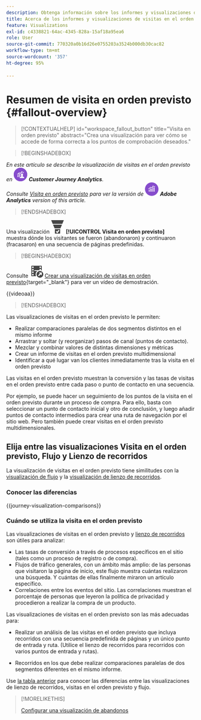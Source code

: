 ```yaml
---
description: Obtenga información sobre los informes y visualizaciones de visitas en el orden previsto.
title: Acerca de los informes y visualizaciones de visitas en el orden previsto
feature: Visualizations
exl-id: c4338821-64ac-4345-828a-15af18a95ea6
role: User
source-git-commit: 770320a0b16d26e0755203a3524b000db30cac82
workflow-type: tm+mt
source-wordcount: '357'
ht-degree: 95%

---
```


# Resumen de visita en orden previsto {#fallout-overview}

<!-- markdownlint-disable MD034 -->

>[!CONTEXTUALHELP]
>id="workspace_fallout_button"
>title="Visita en orden previsto"
>abstract="Crea una visualización para ver cómo se accede de forma correcta a los puntos de comprobación deseados."

<!-- markdownlint-enable MD034 -->


>[!BEGINSHADEBOX]

_En este artículo se describe la visualización de visitas en el orden previsto en_ ![CustomerJourneyAnalytics](/help/assets/icons/CustomerJourneyAnalytics.svg) _&#x200B;**Customer Journey Analytics**._<br/>_Consulte [Visita en orden previsto](https://experienceleague.adobe.com/es/docs/analytics/analyze/analysis-workspace/visualizations/fallout/fallout-flow) para ver la versión de_ ![AdobeAnalytics](/help/assets/icons/AdobeAnalytics.svg) _&#x200B;**Adobe Analytics** version of this article._

>[!ENDSHADEBOX]

Una visualización ![ConversionFunnel](/help/assets/icons/ConversionFunnel.svg) **[!UICONTROL Visita en orden previsto]** muestra dónde los visitantes se fueron (abandonaron) y continuaron (fracasaron) en una secuencia de páginas predefinidas.


>[!BEGINSHADEBOX]

Consulte ![VideoCheckedOut](/help/assets/icons/VideoCheckedOut.svg) [Crear una visualización de visitas en orden previsto](https://video.tv.adobe.com/v/345883/?quality=12&learn=on){target="_blank"} para ver un vídeo de demostración.

{{videoaa}}

>[!ENDSHADEBOX]


Las visualizaciones de visitas en el orden previsto le permiten:

* Realizar comparaciones paralelas de dos segmentos distintos en el mismo informe
* Arrastrar y soltar (y reorganizar) pasos de canal (puntos de contacto).
* Mezclar y combinar valores de distintas dimensiones y métricas
* Crear un informe de visitas en el orden previsto multidimensional
* Identificar a qué lugar van los clientes inmediatamente tras la visita en el orden previsto

Las visitas en el orden previsto muestran la conversión y las tasas de visitas en el orden previsto entre cada paso o punto de contacto en una secuencia.

Por ejemplo, se puede hacer un seguimiento de los puntos de la visita en el orden previsto durante un proceso de compra. Para ello, basta con seleccionar un punto de contacto inicial y otro de conclusión, y luego añadir puntos de contacto intermedios para crear una ruta de navegación por el sitio web. Pero también puede crear visitas en el orden previsto multidimensionales.

## Elija entre las visualizaciones Visita en el orden previsto, Flujo y Lienzo de recorridos

La visualización de visitas en el orden previsto tiene similitudes con la [visualización de flujo](/help/analysis-workspace/visualizations/c-flow/flow.md) y la [visualización de lienzo de recorridos](/help/analysis-workspace/visualizations/journey-canvas/journey-canvas.md).

### Conocer las diferencias

<!-- Information in this snippet is shared between Journey canvas, Fallout, and Flow visualization docs -->

{{journey-visualization-comparisons}}

### Cuándo se utiliza la visita en el orden previsto

Las visualizaciones de visitas en el orden previsto y [lienzo de recorridos](/help/analysis-workspace/visualizations/journey-canvas/journey-canvas.md) son útiles para analizar:

* Las tasas de conversión a través de procesos específicos en el sitio (tales como un proceso de registro o de compra).
* Flujos de tráfico generales, con un ámbito más amplio: de las personas que visitaron la página de inicio, este flujo muestra cuántas realizaron una búsqueda. Y cuántas de ellas finalmente miraron un artículo específico.
* Correlaciones entre los eventos del sitio. Las correlaciones muestran el porcentaje de personas que leyeron la política de privacidad y procedieron a realizar la compra de un producto.

Las visualizaciones de visitas en el orden previsto son las más adecuadas para:

* Realizar un análisis de las visitas en el orden previsto que incluya recorridos con una secuencia predefinida de páginas y un único punto de entrada y ruta. (Utilice el lienzo de recorridos para recorridos con varios puntos de entrada y rutas).

* Recorridos en los que debe realizar comparaciones paralelas de dos segmentos diferentes en el mismo informe.

Use [la tabla anterior](#understand-the-differences) para conocer las diferencias entre las visualizaciones de lienzo de recorridos, visitas en el orden previsto y flujo.

>[!MORELIKETHIS]
>
>[Configurar una visualización de abandonos](configuring-fallout.md)



